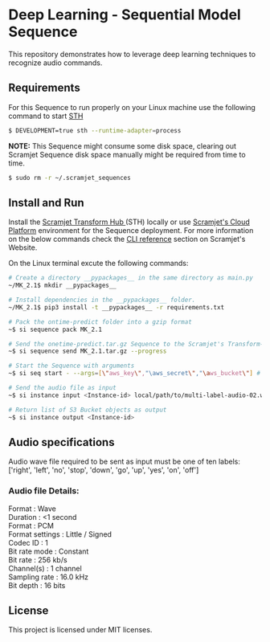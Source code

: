 # Deep Learning - Sequential Model Sequence

This repository demonstrates how to leverage deep learning techniques to recognize audio commands. 


## Requirements

For this Sequence to run properly on your Linux machine use the following command to start <a href="https://docs.scramjet.org/platform/self-hosted-installation/" target="_blank">STH</a>

```bash
$ DEVELOPMENT=true sth --runtime-adapter=process
```
**NOTE:** This Sequence might consume some disk space, clearing out Scramjet Sequence disk space manually might be required from time to time.

```bash
$ sudo rm -r ~/.scramjet_sequences
```

## Install and Run

Install the <a href="https://docs.scramjet.org/platform/self-hosted-installation/" target="_blank">Scramjet Transform Hub </a> (STH) locally or use 
<a href="https://docs.scramjet.org/platform/get-started/" target="_blank">Scramjet's Cloud Platform</a> environment for the Sequence deployment.
For more information on the below commands check the 
<a href="https://docs.scramjet.org/platform/cli-reference/#useful-commands" target="_blank">CLI reference</a> section on Scramjet's Website.

On the Linux terminal excute the following commands:

```bash
# Create a directory __pypackages__ in the same directory as main.py
~/MK_2.1$ mkdir __pypackages__

# Install dependencies in the __pypackages__ folder. 
~/MK_2.1$ pip3 install -t __pypackages__ -r requirements.txt

# Pack the ontime-predict folder into a gzip format
~$ si sequence pack MK_2.1

# Send the onetime-predict.tar.gz Sequence to the Scramjet's Transform-Hub, with a return <Sequence-id> value
~$ si sequence send MK_2.1.tar.gz --progress

# Start the Sequence with arguments
~$ si seq start - --args=[\"aws_key\","\aws_secret\","\aws_bucket\"] # No spacing between args

# Send the audio file as input
~$ si instance input <Instance-id> local/path/to/multi-label-audio-02.wav -e -t application/octet-stream

# Return list of S3 Bucket objects as output
~$ si instance output <Instance-id>
```

## Audio specifications

Audio wave file required to be sent as input must be one of ten labels:<br/> ['right', 'left', 'no', 'stop', 'down', 'go', 'up', 'yes', 'on', 'off']

### Audio file Details:

Format : Wave<br/>
Duration : <1 second<br/>
Format : PCM<br/>
Format settings : Little / Signed<br/>
Codec ID : 1<br/>
Bit rate mode : Constant<br/>
Bit rate : 256 kb/s<br/>
Channel(s) : 1 channel<br/>
Sampling rate : 16.0 kHz<br/>
Bit depth : 16 bits<br/>



## License

This project is licensed under MIT licenses. 